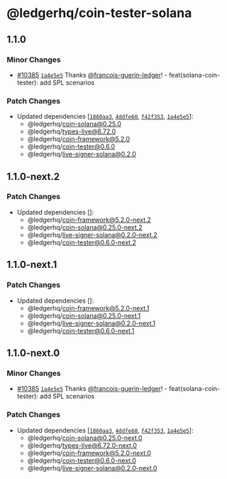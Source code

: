 # @ledgerhq/coin-tester-solana

## 1.1.0

### Minor Changes

- [#10385](https://github.com/LedgerHQ/ledger-live/pull/10385) [`1a4e5e5`](https://github.com/LedgerHQ/ledger-live/commit/1a4e5e5913fe5e12d6127b36f3849e4c81e5e50e) Thanks [@francois-guerin-ledger](https://github.com/francois-guerin-ledger)! - feat(solana-coin-tester): add SPL scenarios

### Patch Changes

- Updated dependencies [[`1860aa3`](https://github.com/LedgerHQ/ledger-live/commit/1860aa33a013716fbd128089faaf7562de1748c8), [`4ddfe60`](https://github.com/LedgerHQ/ledger-live/commit/4ddfe6060ab8e4e5c0bb89da91e08a02d8ca50e6), [`f42f353`](https://github.com/LedgerHQ/ledger-live/commit/f42f353a593d0a1cd0a237648765080c85d0eea7), [`1a4e5e5`](https://github.com/LedgerHQ/ledger-live/commit/1a4e5e5913fe5e12d6127b36f3849e4c81e5e50e)]:
  - @ledgerhq/coin-solana@0.25.0
  - @ledgerhq/types-live@6.72.0
  - @ledgerhq/coin-framework@5.2.0
  - @ledgerhq/coin-tester@0.6.0
  - @ledgerhq/live-signer-solana@0.2.0

## 1.1.0-next.2

### Patch Changes

- Updated dependencies []:
  - @ledgerhq/coin-framework@5.2.0-next.2
  - @ledgerhq/coin-solana@0.25.0-next.2
  - @ledgerhq/live-signer-solana@0.2.0-next.2
  - @ledgerhq/coin-tester@0.6.0-next.2

## 1.1.0-next.1

### Patch Changes

- Updated dependencies []:
  - @ledgerhq/coin-framework@5.2.0-next.1
  - @ledgerhq/coin-solana@0.25.0-next.1
  - @ledgerhq/live-signer-solana@0.2.0-next.1
  - @ledgerhq/coin-tester@0.6.0-next.1

## 1.1.0-next.0

### Minor Changes

- [#10385](https://github.com/LedgerHQ/ledger-live/pull/10385) [`1a4e5e5`](https://github.com/LedgerHQ/ledger-live/commit/1a4e5e5913fe5e12d6127b36f3849e4c81e5e50e) Thanks [@francois-guerin-ledger](https://github.com/francois-guerin-ledger)! - feat(solana-coin-tester): add SPL scenarios

### Patch Changes

- Updated dependencies [[`1860aa3`](https://github.com/LedgerHQ/ledger-live/commit/1860aa33a013716fbd128089faaf7562de1748c8), [`4ddfe60`](https://github.com/LedgerHQ/ledger-live/commit/4ddfe6060ab8e4e5c0bb89da91e08a02d8ca50e6), [`f42f353`](https://github.com/LedgerHQ/ledger-live/commit/f42f353a593d0a1cd0a237648765080c85d0eea7), [`1a4e5e5`](https://github.com/LedgerHQ/ledger-live/commit/1a4e5e5913fe5e12d6127b36f3849e4c81e5e50e)]:
  - @ledgerhq/coin-solana@0.25.0-next.0
  - @ledgerhq/types-live@6.72.0-next.0
  - @ledgerhq/coin-framework@5.2.0-next.0
  - @ledgerhq/coin-tester@0.6.0-next.0
  - @ledgerhq/live-signer-solana@0.2.0-next.0
